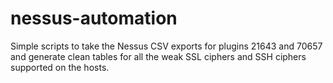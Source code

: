 # nessus-automation
Simple scripts to take the Nessus CSV exports for plugins 21643 and 70657 and generate clean tables for all the weak SSL ciphers and SSH ciphers supported on the hosts.
